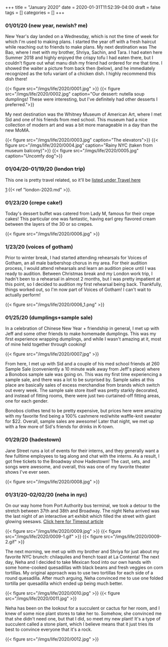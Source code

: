 +++
title = "January 2020"
date = 2020-01-31T11:52:39-04:00
draft = false
tags = []
categories = []
+++

### 01/01/20 (new year, newish? me)

New Year's day landed on a Wednesday, which is not the time of week for which I'm used to making plans. I started the year off with a fresh haircut while reaching out to friends to make plans. My next destination was The Bao, where I met with my brother, Shriya, Sachin, and Tara. I had eaten here Summer 2018 and highly enjoyed the crispy tofu I had eaten there, but I couldn't figure out what manu dish my friend had ordered for me that time. I showed the waiter a picture from back then (below), and he immediately recognized as the tofu variant of a chicken dish. I highly recommend this dish there!

{{< figure src="/imgs/life/2020/0001.jpg" >}}
{{< figure src="/imgs/life/2020/0002.jpg" caption="Our dessert: nutella soup dumplings! These were interesting, but I've definitely had other desserts I preferred.">}}

My next destination was the Whitney Museum of American Art, where I met Sid and one of his friends from med school. This museum had a nice collection of modern art and was a bit more manageable in a day than the new MoMA.

{{< figure src="/imgs/life/2020/0003.jpg" caption="The elevators">}}
{{< figure src="/imgs/life/2020/0004.jpg" caption="Rainy NYC (taken from museum balcony)">}}
{{< figure src="/imgs/life/2020/0005.jpg" caption="Uncomfy dog">}}

### 01/04/20-01/19/20 (london trip)

This one is pretty travel related, so it'll be [listed under Travel here][1] 

[1]:{{< ref "london-2020.md" >}}. 

### 01/23/20 (crepe cake!)

Today's dessert buffet was catered from Lady M, famous for their crepe cakes! This particular one was fantastic, having earl grey flavored cream between the layers of the 30 or so crepes. 

{{< figure src="/imgs/life/2020/0006.jpg" >}}

### 1/23/20 (voices of gotham)

Prior to winter break, I had started attending rehearsals for Voices of Gotham, an all male barbershop chorus in my area. For their audition process, I would attend rehearsals and learn an audition piece until I was ready to audition. Between Christmas break and my London work trip, I hadn't been to a rehearsal in almost 2 months, but I was pretty impatient at this point, so I decided to audition my first rehearsal being back. Thankfully, things worked out, so I'm now part of Voices of Gotham! I can't wait to actually perform!

{{< figure src="/imgs/life/2020/0006_1.png" >}}

### 01/25/20 (dumplings+sample sale)

In a celebration of Chinese New Year + friendship in general, I met up with Jeff and some other friends to make homemade dumplings. This was my first experience wrapping dumplings, and while I wasn't amazing at it, most of mine held together through cooking!

{{< figure src="/imgs/life/2020/0007.jpg" >}}

From here, I met up with Sid and a couple of his med school friends at 260 Sample Sale (conveniently a 10 minute walk away from Jeff's place) where a Bonobos sample sale was going on. This was my first time experiencing a sample sale, and there was a lot to be surprised by. Sample sales at this place are basically sales of excess merchandise from brands which switch out every week. The sample sale store itself was pretty starkly decorated, and instead of fitting rooms, there were just two curtained-off fitting areas, one for each gender. 

Bonobos clothes tend to be pretty expensive, but prices here were amazing with my favorite find being a 100% cashmere red/white waffle-knit sweater for $22. Overall, sample sales are awesome! Later that night, we met up with a few more of Sid's friends for drinks in K-town.

### 01/29/20 (hadestown)

Jane Street runs a lot of events for their interns, and they generally want a few fulltime employees to tag along and chat with the interns. As a result, I got free tickets to the Broadway show Hadestown! The cast, sets, and songs were awesome, and overall, this was one of my favorite theater shows I've ever seen. 

{{< figure src="/imgs/life/2020/0008.jpg" >}}

### 01/31/20-02/02/20 (neha in nyc)

On our way home from Port Authority bus terminal, we took a detour to the stretch between 37th and 38th and Broadway. The night Neha arrived was the last night of an interactive art exhibit which filled the street with giant glowing seesaws. [Click here for Timeout article][1]

[1]:https://www.timeout.com/newyork/news/an-installation-of-huge-glowing-seesaws-is-coming-to-broadway-010320

{{< figure src="/imgs/life/2020/0009.jpg" >}}
{{< figure src="/imgs/life/2020/0009-1.gif" >}}
{{< figure src="/imgs/life/2020/0009-2.gif" >}}

The next morning, we met up with my brother and Shriya for just about my favorite NYC brunch: chilaquiles and french toast at La Contenta! The next day, Neha and I decided to take Mexican food into our own hands with some home-cooked quesadillas with black beans and fresh veggies on corn tortillas. My original approach was to use two tortillas for each side of a round quesadilla. After much arguing, Neha convinced me to use one folded tortilla per quesadilla which ended up being much better.

{{< figure src="/imgs/life/2020/0010.jpg" >}}
{{< figure src="/imgs/life/2020/0011.jpg" >}}

Neha has been on the lookout for a succulent or cactus for her room, and I knew of some nice plant stores to take her to. Somehow, she convinced me that she didn't need one, but that I did, so meet my new plant! It's a type of succulent called a stone plant, which I believe means that it just tries its best to convince everyone that it's a rock.

{{< figure src="/imgs/life/2020/0012.jpg" >}}
